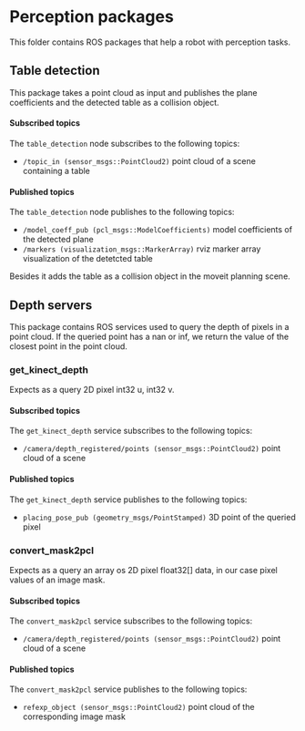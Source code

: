 # Perception packages
This folder contains ROS packages that help a robot with perception tasks.

## Table detection
This package takes a point cloud as input and publishes the plane coefficients and the detected table as a collision object.
#### Subscribed topics
The `table_detection` node subscribes to the following topics:

*  `/topic_in (sensor_msgs::PointCloud2)` point cloud of a scene containing a table

#### Published topics
The `table_detection` node publishes to the following topics:

* `/model_coeff_pub (pcl_msgs::ModelCoefficients)` model coefficients of the detected plane
* `/markers (visualization_msgs::MarkerArray)` rviz marker array visualization of the detetcted table

Besides it adds the table as a collision object in the moveit planning scene.

## Depth servers
This package contains ROS services used to query the depth of pixels in a point cloud. If the queried point has a nan or inf, we return the value of the closest point in the point cloud.

### get_kinect_depth
Expects as a query 2D pixel int32 u, int32 v.
#### Subscribed topics
The `get_kinect_depth` service subscribes to the following topics:
*  `/camera/depth_registered/points (sensor_msgs::PointCloud2)` point cloud of a scene

#### Published topics
The `get_kinect_depth` service publishes to the following topics:
* `placing_pose_pub (geometry_msgs/PointStamped)` 3D point of the queried pixel


### convert_mask2pcl
Expects as a query an array os 2D pixel float32[] data, in our case pixel values of an image mask.
#### Subscribed topics
The `convert_mask2pcl` service subscribes to the following topics:
*  `/camera/depth_registered/points (sensor_msgs::PointCloud2)` point cloud of a scene

#### Published topics
The `convert_mask2pcl` service publishes to the following topics:
* `refexp_object (sensor_msgs::PointCloud2)` point cloud of the corresponding image mask
